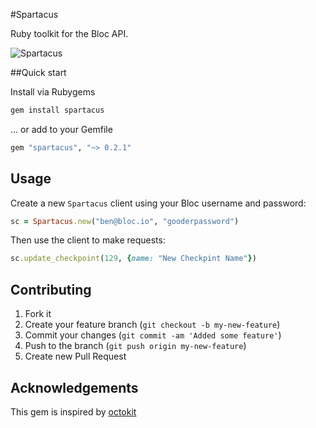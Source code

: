 #Spartacus

Ruby toolkit for the Bloc API.

![Spartacus](http://bloc-global-assets.s3.amazonaws.com/spartacus.png)

##Quick start

Install via Rubygems

```bash
gem install spartacus
```

... or add to your Gemfile

```ruby
gem "spartacus", "~> 0.2.1"
```

## Usage

Create a new `Spartacus` client using your Bloc username and password:

```ruby
sc = Spartacus.new("ben@bloc.io", "gooderpassword")
```

Then use the client to make requests:

```ruby
sc.update_checkpoint(129, {name: "New Checkpint Name"})
```

## Contributing

1. Fork it
2. Create your feature branch (`git checkout -b my-new-feature`)
3. Commit your changes (`git commit -am 'Added some feature'`)
4. Push to the branch (`git push origin my-new-feature`)
5. Create new Pull Request

## Acknowledgements

This gem is inspired by [octokit](https://github.com/octokit)

